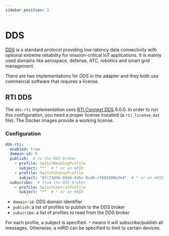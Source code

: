 ```yaml
---
sidebar_position: 3
---
```


# DDS

[DDS](https://www.dds-foundation.org/) is a standard protocol providing
low-latency data connectivity with optional extreme reliability for
mission-critical IoT applications. It is mainly used domains like aerospace,
defense, ATC, robotics and smart grid management.

There are two implementations for DDS in the adapter and they both use
commercial software that requires a license.

## RTI DDS

The `dds-rti` implementation uses [RTI Connext DDS](https://www.rti.com/) 6.0.0.
In order to run this configuration, you need a proper license installed (a
`rti_license.dat` file). The Docker images provide a working license.

### Configuration

```yaml
dds-rti:
  enabled: true
  domain-id: 0
  publish:  # to the DDS broker
    - profile: SwitchReadingProfile
      subject: "*"  # * or an mRID
    - profile: SwitchStatusProfile
      subject: "87c73d56-b9ab-4a5c-8cd6-cf603490e3e4"  # * or an mRID
  subscribe:  # from the DDS broker
    - profile: SwitchControlProfile
      subject: "*"  # * or an mRID
```

- `domain-id`: DDS domain identifier
- `publish`: a list of profiles to publish to the DDS broker
- `subscribe`: a list of profiles to read from the DDS broker

For each profile, a subject is specified. `*` means it will subscribe/publish
all messages. Otherwise, a mRID can be specified to limit to certain devices.
